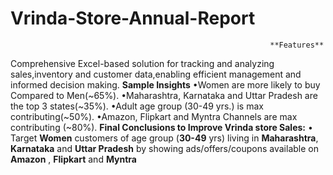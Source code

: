 # Vrinda-Store-Annual-Report
                                                              **Features**
Comprehensive Excel-based solution for tracking and analyzing sales,inventory and customer data,enabling efficient management and informed decision making.
                                                            **Sample Insights**
•Women are more likely to buy Compared to Men(~65%).
•Maharashtra, Karnataka and Uttar Pradesh are the top 3 states(~35%).
•Adult age group (30-49 yrs.) is max contributing(~50%).
•Amazon, Flipkart and Myntra Channels are max contributing (~80%).
                                               **Final Conclusions to Improve Vrinda store Sales:**
•	Target **Women**  customers of age group (**30-49** yrs) living in **Maharashtra**, **Karnataka** and **Uttar Pradesh**  by showing ads/offers/coupons available on **Amazon** , **Flipkart** and **Myntra**



